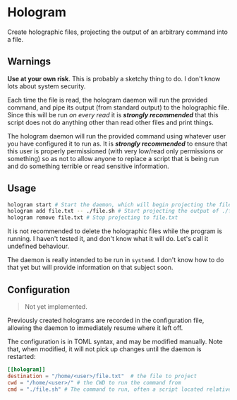 # Hologram

Create holographic files, projecting the output of an arbitrary command into a file.

## Warnings

__Use at your own risk__. This is probably a sketchy thing to do. I don't know lots
about system security.

Each time the file is read, the hologram daemon will run the provided command, and
pipe its output (from standard output) to the holographic file. Since this will be run
*on every read* it is __*strongly recommended*__ that this script does not do anything
other than read other files and print things.

The hologram daemon will run the provided command using whatever user you have configured
it to run as. It is __*strongly recommended*__ to ensure that this user is properly
permissioned (with very low/read only permissions or something) so as not to allow
anyone to replace a script that is being run and do something terrible or read sensitive
information.

## Usage

```sh
hologram start # Start the daemon, which will begin projecting the files
hologram add file.txt -- ./file.sh # Start projecting the output of ./file.sh into file.txt
hologram remove file.txt # Stop projecting to file.txt
```

It is not recommended to delete the holographic files while the program is running. I
haven't tested it, and don't know what it will do. Let's call it undefined behaviour.

The daemon is really intended to be run in `systemd`. I don't know how to do that yet
but will provide information on that subject soon.

## Configuration

> Not yet implemented.

Previously created holograms are recorded in the configuration file, allowing
the daemon to immediately resume where it left off.

The configuration is in TOML syntax, and may be modified manually. Note that,
when modified, it will not pick up changes until the daemon is restarted:

```toml
[[hologram]]
destination = "/home/<user>/file.txt"  # the file to project
cwd = "/home/<user>/" # the CWD to run the command from
cmd = "./file.sh" # The command to run, often a script located relative to cwd
```
